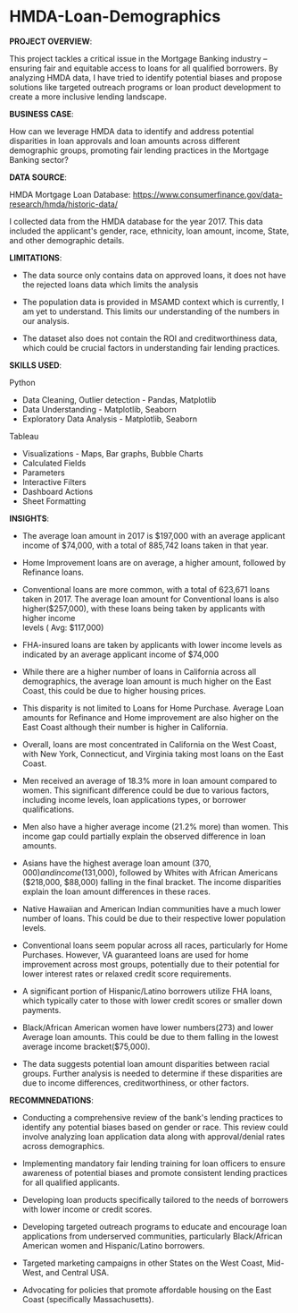 # HMDA-Loan-Demographics

**PROJECT OVERVIEW**:

This project tackles a critical issue in the Mortgage Banking industry – ensuring fair and equitable access to loans for all qualified borrowers. By analyzing HMDA data, I have tried to identify potential biases and propose solutions like targeted outreach programs or loan product development to create a more inclusive lending landscape.


**BUSINESS CASE**:

How can we leverage HMDA data to identify and address potential disparities in loan approvals and loan amounts across different demographic groups, promoting fair lending practices in the Mortgage Banking sector?


**DATA SOURCE**: 

HMDA Mortgage Loan Database: https://www.consumerfinance.gov/data-research/hmda/historic-data/

I collected data from the HMDA database for the year 2017. This data included the applicant's gender, race, ethnicity, loan amount, income, State, and other demographic details. 


**LIMITATIONS**:

- The data source only contains data on approved loans, it does not have the rejected loans data which limits the analysis

- The population data is provided in MSAMD context which is currently, I am yet to understand. This limits our understanding of the numbers in our analysis. 

- The dataset also does not contain the ROI and creditworthiness data, which could be crucial factors in understanding fair lending practices. 

**SKILLS USED**: 

Python 
- Data Cleaning, Outlier detection - Pandas, Matplotlib
- Data Understanding - Matplotlib, Seaborn
- Exploratory Data Analysis - Matplotlib, Seaborn

Tableau
- Visualizations - Maps, Bar graphs, Bubble Charts
- Calculated Fields
- Parameters
- Interactive Filters
- Dashboard Actions 
- Sheet Formatting


**INSIGHTS**:


- The average loan amount in 2017 is $197,000 with an average applicant income of $74,000, with a total of 885,742 loans taken in that year. 

- Home Improvement loans are on average, a higher amount, followed by Refinance loans.

- Conventional loans are more common, with a total of 623,671 loans taken in 2017. The average loan amount for Conventional loans is also higher($257,000), with these loans being taken by applicants with higher income     
  levels ( Avg: $117,000)

- FHA-insured loans are taken by applicants with lower income levels as indicated by an average applicant income of $74,000

- While there are a higher number of loans in California across all demographics, the average loan amount is much higher on the East Coast, this could be due to higher housing prices. 

- This disparity is not limited to Loans for Home Purchase. Average Loan amounts for  Refinance and Home improvement are also higher on the East Coast although their number is higher in California. 

- Overall, loans are most concentrated in California on the West Coast, with New York, Connecticut, and Virginia taking most loans on the East Coast. 

- Men received an average of 18.3% more in loan amount compared to women. This significant difference could be due to various factors, including income levels, loan applications types, or borrower qualifications.

- Men also have a higher average income (21.2% more) than women. This income gap could partially explain the observed difference in loan amounts. 

- Asians have the highest average loan amount ($370,000) and income ($131,000), followed by Whites with African Americans ($218,000, $88,000) falling in the final bracket. The income disparities explain the loan amount 
  differences in these races. 

- Native Hawaiian and American Indian communities have a much lower number of loans. This could be due to their respective lower population levels. 

- Conventional loans seem popular across all races, particularly for Home Purchases. However, VA guaranteed loans are used for home improvement across most groups, potentially due to their potential for lower interest 
  rates or relaxed credit score requirements.

- A significant portion of Hispanic/Latino borrowers utilize FHA loans, which typically cater to those with lower credit scores or smaller down payments. 

- Black/African American women have lower numbers(273) and lower Average loan amounts. This could be due to them falling in the lowest average income bracket($75,000). 

- The data suggests potential loan amount disparities between racial groups. Further analysis is needed to determine if these disparities are due to income differences, creditworthiness, or other factors.



**RECOMMNEDATIONS**: 

- Conducting a comprehensive review of the bank's lending practices to identify any potential biases based on gender or race. This review could involve analyzing loan application data along with approval/denial rates 
  across demographics.

- Implementing mandatory fair lending training for loan officers to ensure awareness of potential biases and promote consistent lending practices for all qualified applicants.

- Developing loan products specifically tailored to the needs of borrowers with lower income or credit scores.

- Developing targeted outreach programs to educate and encourage loan applications from underserved communities, particularly Black/African American women and Hispanic/Latino borrowers. 

- Targeted marketing campaigns in other States on the West Coast, Mid-West, and Central USA. 

- Advocating for policies that promote affordable housing on the East Coast (specifically Massachusetts).
